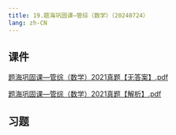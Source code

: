 ```yaml
---
title: 19.题海巩固课—管综（数学）（20240724）
lang: zh-CN
---
```


## 课件
[题海巩固课—管综（数学）2021真题【无答案】.pdf](..%2F..%2Fpublic%2Fmath%2F2.%E6%95%B0%E5%AD%A6-%E6%AD%A3%E5%BC%8F%E8%AF%BE%2F19.%E9%A2%98%E6%B5%B7%E5%B7%A9%E5%9B%BA%E8%AF%BE%E2%80%94%E7%AE%A1%E7%BB%BC%EF%BC%88%E6%95%B0%E5%AD%A6%EF%BC%89%EF%BC%8820240724%EF%BC%89%2F%E9%A2%98%E6%B5%B7%E5%B7%A9%E5%9B%BA%E8%AF%BE%E2%80%94%E7%AE%A1%E7%BB%BC%EF%BC%88%E6%95%B0%E5%AD%A6%EF%BC%892021%E7%9C%9F%E9%A2%98%E3%80%90%E6%97%A0%E7%AD%94%E6%A1%88%E3%80%91.pdf)

[题海巩固课—管综（数学）2021真题【解析】.pdf](..%2F..%2Fpublic%2Fmath%2F2.%E6%95%B0%E5%AD%A6-%E6%AD%A3%E5%BC%8F%E8%AF%BE%2F19.%E9%A2%98%E6%B5%B7%E5%B7%A9%E5%9B%BA%E8%AF%BE%E2%80%94%E7%AE%A1%E7%BB%BC%EF%BC%88%E6%95%B0%E5%AD%A6%EF%BC%89%EF%BC%8820240724%EF%BC%89%2F%E9%A2%98%E6%B5%B7%E5%B7%A9%E5%9B%BA%E8%AF%BE%E2%80%94%E7%AE%A1%E7%BB%BC%EF%BC%88%E6%95%B0%E5%AD%A6%EF%BC%892021%E7%9C%9F%E9%A2%98%E3%80%90%E8%A7%A3%E6%9E%90%E3%80%91.pdf)
## 习题
```



```

